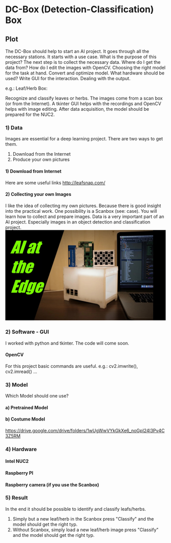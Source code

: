 # DC-Box (Detection-Classification) Box
## Plot
The DC-Box should help to start an AI project. It goes through all the necessary stations.
It starts with a use case. What is the purpose of this project? The next step is to collect the necessary data. Where do I get the data from? How do I edit the images with OpenCV. Choosing the right model for the task at hand. Convert and optimize model. What hardware should be used? Write GUI for the interaction. Dealing with the output.

e.g.: Leaf/Herb Box:

Recognize and classify leaves or herbs. The images come from a scan box (or from the Internet). A tkinter GUI helps with the recordings and OpenCV helps with image editing. After data acquisition, the model should be prepared for the NUC2.


### 1) Data
Images are essential for a deep learning project. There are two ways to get them.
1) Download from the Internet
2) Produce your own pictures

#### 1) Download from Internet
Here are some useful links
http://leafsnap.com/

#### 2) Collecting your own Images
I like the idea of collecting my own pictures. Because there is good insight into the practical work.
One possibility is a Scanbox (see: case). You will learn how to collect and prepare images. Data is a very important part of an AI
project. Especially images in an object detection and classification project.
![](Scanbox.jpg)

### 2) Software - GUI
I worked with python and tkinter. The code will come soon.

#### OpenCV
For this project basic commands are useful.
e.g.: cv2.imwrite(), cv2.imread() ...

### 3) Model
Which Model should one use? 
#### a) Pretrained Model

#### b) Costume Model
https://drive.google.com/drive/folders/1wUgWwVYkGkXe6_noGpI24l3Pv4C3Z5RM
### 4) Hardware
#### Intel NUC2
#### Raspberry PI
#### Raspberry camera (if you use the Scanbox)

### 5) Result
In the end it should be possible to identify and classify leafs/herbs. 
1) Simply but a new leaf/herb in the Scanbox press "Classify" and the model should get the right typ.
2) Without Scanbox, simply load a new leaf/herb image press "Classify" and the model should get the right typ.
